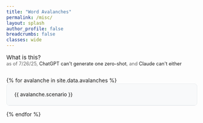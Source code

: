 ```yaml
---
title: "Word Avalanches"
permalink: /misc/
layout: splash
author_profile: false
breadcrumbs: false
classes: wide
---
```


<style>
.page__content {
  max-width: 1000px;
  margin: 0 auto;
  text-align: center;
  padding: 2em 1em;
}

.page__content p {
  font-size: 1.2em;
  line-height: 1.6;
}

.avalanche-container {
  margin-top: 2em;
}

.avalanche-item {
  background: #f8f9fa;
  border: 1px solid #e9ecef;
  border-radius: 8px;
  margin-bottom: 1em;
  cursor: pointer;
  transition: all 0.3s ease;
  overflow: hidden;
}

.avalanche-item:hover {
  background: #e9ecef;
  transform: translateY(-2px);
  box-shadow: 0 4px 8px rgba(0,0,0,0.1);
}

.avalanche-question {
  padding: 1.5em;
  font-size: 0.95em;
  font-weight: 500;
  color: #333;
}

.avalanche-answer {
  background: #fff;
  padding: 0;
  border-top: 1px solid #e9ecef;
  max-height: 0;
  overflow: hidden;
  transition: all 0.3s ease;
}

.avalanche-answer.show {
  max-height: 200px;
  padding: 1.5em;
}

.avalanche-answer p {
  margin: 0;
  font-size: 0.9em;
  color: #666;
  line-height: 1.5;
}

.info-links {
  font-size: 0.9em;
  font-weight: normal;
  color: #666;
}

.info-links a {
  text-decoration: none;
  transition: color 0.2s ease;
}

.info-links a:hover {
  color: #333;
  text-decoration: none;
}

.info-links a.what-is-this {
  font-size: 1.2em;
}
</style>

<div class="info-links">
  <a href="https://www.reddit.com/r/WordAvalanches/wiki/index/" class="what-is-this">What is this?</a>
  <br>
  as of 7/26/25, <a href="https://chatgpt.com/share/688581b8-2714-8003-8f8e-69f8fd2d2a8f"> ChatGPT can't generate one zero-shot</a>, and <a href="https://claude.ai/share/551f56dd-7373-4032-a31f-1b0b3ea015b1">Claude can't either</a>
</div>


<div class="avalanche-container">
  {% for avalanche in site.data.avalanches %}
    <div class="avalanche-item" onclick="toggleAnswer(this)">
      <div class="avalanche-question">{{ avalanche.scenario }}</div>
      <div class="avalanche-answer">
        <p>{{ avalanche.key }}</p>
      </div>
    </div>
  {% endfor %}
</div>

<script>
function toggleAnswer(element) {
  const answer = element.querySelector('.avalanche-answer');
  answer.classList.toggle('show');
}
</script>